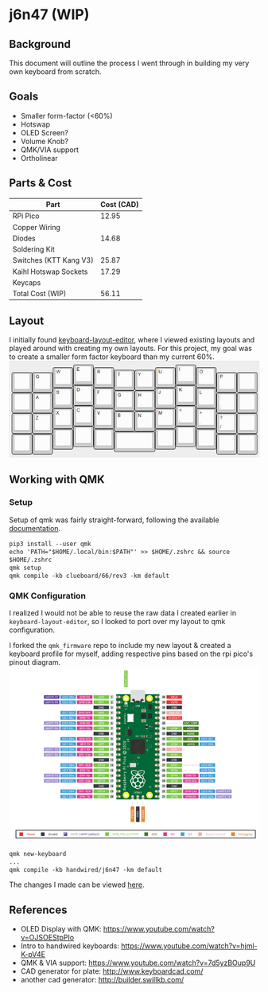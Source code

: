 # j6n47 (WIP)
## Background
This document will outline the process I went through in building my very own keyboard from scratch.
## Goals
- Smaller form-factor (<60%)
- Hotswap
- OLED Screen?
- Volume Knob?
- QMK/VIA support
- Ortholinear
## Parts & Cost
| Part                   | Cost (CAD) |
|------------------------|------------|
| RPi Pico               | 12.95      |
| Copper Wiring          |            |
| Diodes                 | 14.68      |
| Soldering Kit          |            |
| Switches (KTT Kang V3) | 25.87      |
| Kaihl Hotswap Sockets  | 17.29      |
| Keycaps                |            |
| Total Cost (WIP)       | 56.11      |
## Layout
I initially found [keyboard-layout-editor](http://www.keyboard-layout-editor.com/), where I viewed existing layouts and played around with creating my own layouts. For this project, my goal was to create a smaller form factor keyboard than my current 60%.
![j6n58 keyboard layout](https://github.com/j6nca/keyboard/blob/main/qmk/j6n47/diagrams/layout.png)
## Working with QMK
### Setup
Setup of qmk was fairly straight-forward, following the available [documentation](https://docs.qmk.fm/#/newbs_getting_started).
```
pip3 install --user qmk
echo 'PATH="$HOME/.local/bin:$PATH"' >> $HOME/.zshrc && source $HOME/.zshrc
qmk setup
qmk compile -kb clueboard/66/rev3 -km default
```
### QMK Configuration
I realized I would not be able to reuse the raw data I created earlier in `keyboard-layout-editor`, so I looked to port over my layout to qmk configuration.

I forked the `qmk_firmware` repo to include my new layout & created a keyboard profile for myself, adding respective pins based on the rpi pico's pinout diagram.
<br>
![rpi pico pinout diagram](https://github.com/j6nca/keyboard/blob/main/qmk/j6n55/diagrams/rpi_pico_pinout.webp)
```
qmk new-keyboard
...
qmk compile -kb handwired/j6n47 -km default
```
The changes I made can be viewed [here](https://github.com/qmk/qmk_firmware/compare/master...j6nca:qmk_firmware:j6n47).

## References
- OLED Display with QMK: https://www.youtube.com/watch?v=OJSOEStpPIo
- Intro to handwired keyboards: https://www.youtube.com/watch?v=hjml-K-pV4E
- QMK & VIA support: https://www.youtube.com/watch?v=7d5yzBOup9U
- CAD generator for plate: http://www.keyboardcad.com/
- another cad generator: http://builder.swillkb.com/